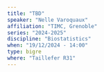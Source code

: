 ```yaml
---
title: "TBD"
speaker: "Nelle Varoquaux"
affiliation: "TIMC, Grenoble"
series: "2024-2025"
discipline: "Biostatistics"
when: "19/12/2024 - 14:00"
type: bigre
where: "Taillefer R31"
---
```

